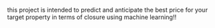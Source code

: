 this project is intended to predict and anticipate the best price for your target property in terms of closure using machine learning!!

